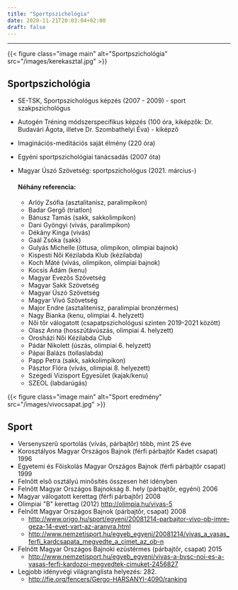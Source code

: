 ```yaml
---
title: "Sportpszichológia"
date: 2020-11-21T20:03:04+02:00
draft: false
---
```

___

{{< figure class="image main" alt="Sportpszichológia" src="/images/kerekasztal.jpg" >}}

## Sportpszichológia

- SE-TSK, Sportpszichológus képzés (2007 - 2009) - sport szakpszichológus 
- Autogén Tréning módszerspecifikus képzés (100 óra, kiképzők: Dr. Budavári Ágota, illetve Dr. Szombathelyi Éva) - kiképző
- Imaginációs-meditációs saját élmény (220 óra)
- Egyéni sportpszichológiai tanácsadás (2007 óta) 
- Magyar Úszó Szövetség: sportpszichológus (2021. március-)

  #### Néhány referencia:
  - Arlóy Zsófia (asztalitanisz, paralimpikon)
  - Badar Gergő (triatlon)
  - Bánusz Tamás (sakk, sakkolimpikon)
  - Dani Gyöngyi (vívás, paralimpikon)
  - Dékány Kinga (vívás)
  - Gaál Zsóka (sakk)
  - Gulyás Michelle (öttusa, olimpikon, olimpiai bajnok)
  - Kispesti Női Kézilabda Klub (kézilabda)
  - Koch Máté (vívás, olimpikon, olimpiai bajnok)
  - Kocsis Ádám (kenu) 
  - Magyar Evezős Szövetség 
  - Magyar Sakk Szövetség
  - Magyar Úszó Szövetség
  - Magyar Vívó Szövetség
  - Major Endre (asztalitenisz, paralimpiai bronzérmes)
  - Nagy Bianka (kenu, olimpiai 4. helyzett)
  - Női tőr válogatott (csapatpszichológusi szinten 2019-2021 között)
  - Olasz Anna (hosszútávúszás, olimpiai 4. helyzett)
  - Orosházi Női Kézilabda Club
  - Pádár Nikolett (úszás, olimpiai 6. helyzett)
  - Pápai Balázs (tollaslabda)
  - Papp Petra (sakk, sakkolimpikon)
  - Pásztor Flóra (vívás, olimpiai 8. helyezett) 
  - Szegedi Vizisport Egyesület (kajak/kenu)
  - SZEOL (labdarúgás)


{{< figure class="image main" alt="Sport eredmény" src="/images/vivocsapat.jpg" >}} 

## Sport

- Versenyszerű sportolás (vívás, párbajtőr) több, mint 25 éve
- Korosztályos Magyar Országos Bajnok (férfi párbajtőr Kadet csapat) 1996
- Egyetemi és Főiskolás Magyar Országos Bajnok (férfi párbajtőr csapat) 1999
- Felnőtt első osztályú minősítés összesen hét idényben
- Felnőtt Magyar Országos Bajnokság 8. hely (párbajtőr, egyéni) 2006
- Magyar válogatott kerettag (férfi párbajtőr) 2008
- Olimpiai "B" kerettag (2012) http://olimpia.hu/vivas-5
- Felnőtt Magyar Országos Bajnok (párbajtőr, csapat) 2008
  - http://www.origo.hu/sport/egyeni/20081214-parbajtor-vivo-ob-imre-geza-14-evet-vart-az-aranyra.html
  - http://www.nemzetisport.hu/egyeb_egyeni/20081214/vivas_a_vasas_ferfi_kardcsapata_megvedte_a_cimet_az_ob-n
- Felnőtt Magyar Országos Bajnoki ezüstérmes (párbajtőr, csapat) 2015
  - http://www.nemzetisport.hu/egyeb_egyeni/vivas-a-bvsc-noi-es-a-vasas-ferfi-kardozoi-megvedtek-cimuket-2456827
- Legjobb idényvégi világranglista helyezés: 282. 
  - http://fie.org/fencers/Gergo-HARSANYI-4090/ranking
